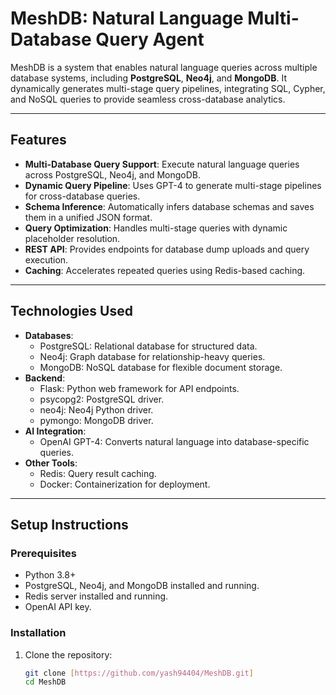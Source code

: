 # **MeshDB: Natural Language Multi-Database Query Agent**

MeshDB is a system that enables natural language queries across multiple database systems, including **PostgreSQL**, **Neo4j**, and **MongoDB**. It dynamically generates multi-stage query pipelines, integrating SQL, Cypher, and NoSQL queries to provide seamless cross-database analytics.

---

## **Features**
- **Multi-Database Query Support**: Execute natural language queries across PostgreSQL, Neo4j, and MongoDB.
- **Dynamic Query Pipeline**: Uses GPT-4 to generate multi-stage pipelines for cross-database queries.
- **Schema Inference**: Automatically infers database schemas and saves them in a unified JSON format.
- **Query Optimization**: Handles multi-stage queries with dynamic placeholder resolution.
- **REST API**: Provides endpoints for database dump uploads and query execution.
- **Caching**: Accelerates repeated queries using Redis-based caching.

---

## **Technologies Used**
- **Databases**:
  - PostgreSQL: Relational database for structured data.
  - Neo4j: Graph database for relationship-heavy queries.
  - MongoDB: NoSQL database for flexible document storage.
- **Backend**:
  - Flask: Python web framework for API endpoints.
  - psycopg2: PostgreSQL driver.
  - neo4j: Neo4j Python driver.
  - pymongo: MongoDB driver.
- **AI Integration**:
  - OpenAI GPT-4: Converts natural language into database-specific queries.
- **Other Tools**:
  - Redis: Query result caching.
  - Docker: Containerization for deployment.

---

## **Setup Instructions**

### **Prerequisites**
- Python 3.8+
- PostgreSQL, Neo4j, and MongoDB installed and running.
- Redis server installed and running.
- OpenAI API key.

### **Installation**
1. Clone the repository:
   ```bash
   git clone [https://github.com/yash94404/MeshDB.git]
   cd MeshDB
